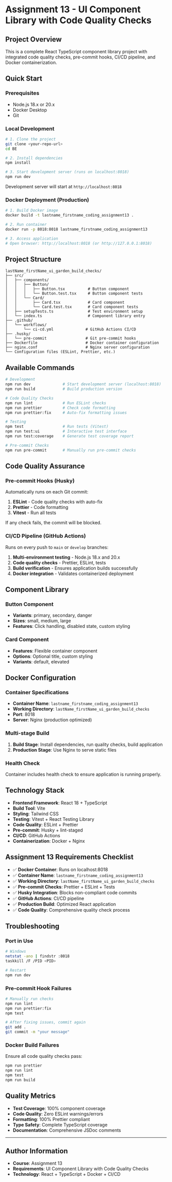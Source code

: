 # Assignment 13 - UI Component Library with Code Quality Checks

## Project Overview

This is a complete React TypeScript component library project with integrated code quality checks, pre-commit hooks, CI/CD pipeline, and Docker containerization.

## Quick Start

### Prerequisites

- Node.js 18.x or 20.x
- Docker Desktop
- Git

### Local Development

```bash
# 1. Clone the project
git clone <your-repo-url>
cd BE

# 2. Install dependencies
npm install

# 3. Start development server (runs on localhost:8018)
npm run dev
```

Development server will start at `http://localhost:8018`

### Docker Deployment (Production)

```bash
# 1. Build Docker image
docker build -t lastname_firstname_coding_assignment13 .

# 2. Run container
docker run -p 8018:8018 lastname_firstname_coding_assignment13

# 3. Access application
# Open browser: http://localhost:8018 (or http://127.0.0.1:8018)
```

## Project Structure

```
lastName_firstName_ui_garden_build_checks/
├── src/
│   ├── components/
│   │   ├── Button/
│   │   │   ├── Button.tsx          # Button component
│   │   │   └── Button.test.tsx     # Button component tests
│   │   └── Card/
│   │       ├── Card.tsx            # Card component
│   │       └── Card.test.tsx       # Card component tests
│   ├── setupTests.ts               # Test environment setup
│   └── index.ts                    # Component library entry
├── .github/
│   └── workflows/
│       └── ci-cd.yml              # GitHub Actions CI/CD
├── .husky/
│   └── pre-commit                 # Git pre-commit hooks
├── Dockerfile                     # Docker container configuration
├── nginx.conf                     # Nginx server configuration
└── Configuration files (ESLint, Prettier, etc.)
```

## Available Commands

```bash
# Development
npm run dev              # Start development server (localhost:8018)
npm run build            # Build production version

# Code Quality Checks
npm run lint             # Run ESLint checks
npm run prettier         # Check code formatting
npm run prettier:fix     # Auto-fix formatting issues

# Testing
npm test                 # Run tests (Vitest)
npm run test:ui          # Interactive test interface
npm run test:coverage    # Generate test coverage report

# Pre-commit Checks
npm run pre-commit       # Manually run pre-commit checks
```

## Code Quality Assurance

### Pre-commit Hooks (Husky)

Automatically runs on each Git commit:

1. **ESLint** - Code quality checks with auto-fix
2. **Prettier** - Code formatting
3. **Vitest** - Run all tests

If any check fails, the commit will be blocked.

### CI/CD Pipeline (GitHub Actions)

Runs on every push to `main` or `develop` branches:

1. **Multi-environment testing** - Node.js 18.x and 20.x
2. **Code quality checks** - Prettier, ESLint, tests
3. **Build verification** - Ensures application builds successfully
4. **Docker integration** - Validates containerized deployment

## Component Library

### Button Component

- **Variants**: primary, secondary, danger
- **Sizes**: small, medium, large
- **Features**: Click handling, disabled state, custom styling

### Card Component

- **Features**: Flexible container component
- **Options**: Optional title, custom styling
- **Variants**: default, elevated

## Docker Configuration

### Container Specifications

- **Container Name**: `lastname_firstname_coding_assignment13`
- **Working Directory**: `lastName_firstName_ui_garden_build_checks`
- **Port**: 8018
- **Server**: Nginx (production optimized)

### Multi-stage Build

1. **Build Stage**: Install dependencies, run quality checks, build application
2. **Production Stage**: Use Nginx to serve static files

### Health Check

Container includes health check to ensure application is running properly.

## Technology Stack

- **Frontend Framework**: React 18 + TypeScript
- **Build Tool**: Vite
- **Styling**: Tailwind CSS
- **Testing**: Vitest + React Testing Library
- **Code Quality**: ESLint + Prettier
- **Pre-commit**: Husky + lint-staged
- **CI/CD**: GitHub Actions
- **Containerization**: Docker + Nginx

## Assignment 13 Requirements Checklist

- ✅ **Docker Container**: Runs on localhost:8018
- ✅ **Container Name**: `lastname_firstname_coding_assignment13`
- ✅ **Working Directory**: `lastName_firstName_ui_garden_build_checks`
- ✅ **Pre-commit Checks**: Prettier + ESLint + Tests
- ✅ **Husky Integration**: Blocks non-compliant code commits
- ✅ **GitHub Actions**: CI/CD pipeline
- ✅ **Production Build**: Optimized React application
- ✅ **Code Quality**: Comprehensive quality check process

## Troubleshooting

### Port in Use

```bash
# Windows
netstat -ano | findstr :8018
taskkill /F /PID <PID>

# Restart
npm run dev
```

### Pre-commit Hook Failures

```bash
# Manually run checks
npm run lint
npm run prettier:fix
npm test

# After fixing issues, commit again
git add .
git commit -m "your message"
```

### Docker Build Failures

Ensure all code quality checks pass:

```bash
npm run prettier
npm run lint
npm test
npm run build
```

## Quality Metrics

- **Test Coverage**: 100% component coverage
- **Code Quality**: Zero ESLint warnings/errors
- **Formatting**: 100% Prettier compliant
- **Type Safety**: Complete TypeScript coverage
- **Documentation**: Comprehensive JSDoc comments

---

## Author Information

- **Course**: Assignment 13
- **Requirements**: UI Component Library with Code Quality Checks
- **Technology**: React + TypeScript + Docker + CI/CD
